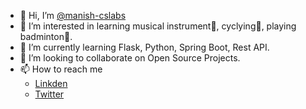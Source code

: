- 👋 Hi, I’m [@manish-cslabs](https://www.linkedin.com/in/manish-bharti/)
- 👀 I’m interested in learning musical instrument🎸, cyclying🚵‍, playing badminton🏸.
- 🌱 I’m currently learning Flask, Python, Spring Boot, Rest API.
- 💞️ I’m looking to collaborate on Open Source Projects.
- 📫 How to reach me 
     - [Linkden](https://www.linkedin.com/in/manish-bharti/)
     - [Twitter](https://twitter.com/_manishbharti)

<!---
manish-cslabs/manish-cslabs is a ✨ special ✨ repository because its `README.md` (this file) appears on your GitHub profile.
You can click the Preview link to take a look at your changes.
--->
